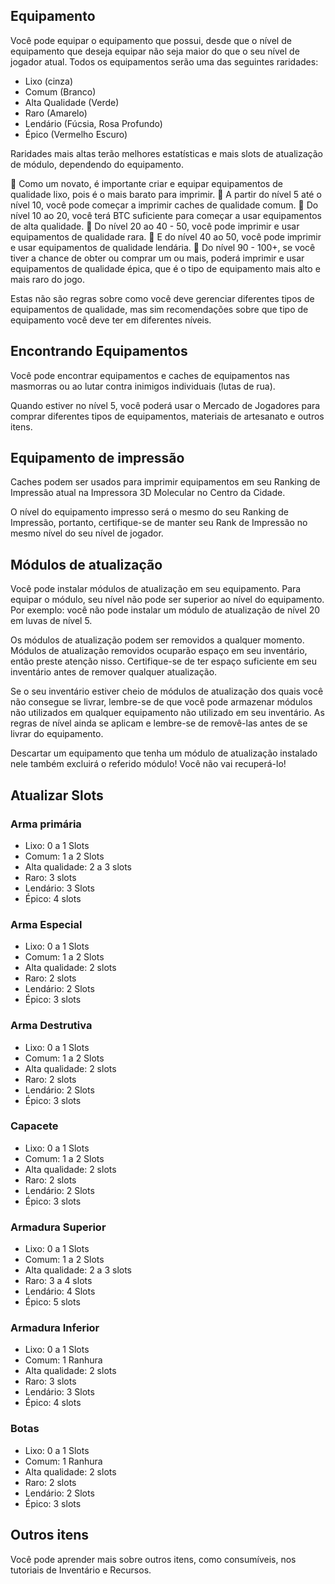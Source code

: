 ## Equipamento
Você pode equipar o equipamento que possui, desde que o nível de equipamento que deseja equipar não seja maior do que o seu nível de jogador atual.
Todos os equipamentos serão uma das seguintes raridades:

  - Lixo (cinza)
  - Comum (Branco)
  - Alta Qualidade (Verde)
  - Raro (Amarelo)
  - Lendário (Fúcsia, Rosa Profundo)
  - Épico (Vermelho Escuro)

Raridades mais altas terão melhores estatísticas e mais slots de atualização de módulo, dependendo do equipamento.

🔹 Como um novato, é importante criar e equipar equipamentos de qualidade lixo, pois é o mais barato para imprimir.
🔹 A partir do nível 5 até o nível 10, você pode começar a imprimir caches de qualidade comum.
🔹 Do nível 10 ao 20, você terá BTC suficiente para começar a usar equipamentos de alta qualidade.
🔹 Do nível 20 ao 40 - 50, você pode imprimir e usar equipamentos de qualidade rara.
🔹 E do nível 40 ao 50, você pode imprimir e usar equipamentos de qualidade lendária.
🔹 Do nível 90 - 100+, se você tiver a chance de obter ou comprar um ou mais, poderá imprimir e usar equipamentos de qualidade épica, que é o tipo de equipamento mais alto e mais raro do jogo.

Estas não são regras sobre como você deve gerenciar diferentes tipos de equipamentos de qualidade, mas sim recomendações sobre que tipo de equipamento você deve ter em diferentes níveis.


## Encontrando Equipamentos

Você pode encontrar equipamentos e caches de equipamentos nas masmorras ou ao lutar contra inimigos individuais (lutas de rua).

Quando estiver no nível 5, você poderá usar o Mercado de Jogadores para comprar diferentes tipos de equipamentos, materiais de artesanato e outros itens.

## Equipamento de impressão

Caches podem ser usados ​​para imprimir equipamentos em seu Ranking de Impressão atual na Impressora 3D Molecular no Centro da Cidade.

O nível do equipamento impresso será o mesmo do seu Ranking de Impressão, portanto, certifique-se de manter seu Rank de Impressão no mesmo nível do seu nível de jogador.

## Módulos de atualização

Você pode instalar módulos de atualização em seu equipamento. Para equipar o módulo, seu nível não pode ser superior ao nível do equipamento.
Por exemplo: você não pode instalar um módulo de atualização de nível 20 em luvas de nível 5.

Os módulos de atualização podem ser removidos a qualquer momento.
Módulos de atualização removidos ocuparão espaço em seu inventário, então preste atenção nisso.
Certifique-se de ter espaço suficiente em seu inventário antes de remover qualquer atualização.

Se o seu inventário estiver cheio de módulos de atualização dos quais você não consegue se livrar, lembre-se de que você pode armazenar módulos não utilizados em qualquer equipamento não utilizado em seu inventário.
As regras de nível ainda se aplicam e lembre-se de removê-las antes de se livrar do equipamento.

Descartar um equipamento que tenha um módulo de atualização instalado nele também excluirá o referido módulo!
Você não vai recuperá-lo!

## Atualizar Slots

### Arma primária
 - Lixo: 0 a 1 Slots
 - Comum: 1 a 2 Slots
 - Alta qualidade: 2 a 3 slots
 - Raro: 3 slots
 - Lendário: 3 Slots
 - Épico: 4 slots

### Arma Especial
 - Lixo: 0 a 1 Slots
 - Comum: 1 a 2 Slots
 - Alta qualidade: 2 slots
 - Raro: 2 slots
 - Lendário: 2 Slots
 - Épico: 3 slots

### Arma Destrutiva
 - Lixo: 0 a 1 Slots
 - Comum: 1 a 2 Slots
 - Alta qualidade: 2 slots
 - Raro: 2 slots
 - Lendário: 2 Slots
 - Épico: 3 slots

### Capacete
 - Lixo: 0 a 1 Slots
 - Comum: 1 a 2 Slots
 - Alta qualidade: 2 slots
 - Raro: 2 slots
 - Lendário: 2 Slots
 - Épico: 3 slots

### Armadura Superior
 - Lixo: 0 a 1 Slots
 - Comum: 1 a 2 Slots
 - Alta qualidade: 2 a 3 slots
 - Raro: 3 a 4 slots
 - Lendário: 4 Slots
 - Épico: 5 slots

### Armadura Inferior
 - Lixo: 0 a 1 Slots
 - Comum: 1 Ranhura
 - Alta qualidade: 2 slots
 - Raro: 3 slots
 - Lendário: 3 Slots
 - Épico: 4 slots

### Botas
 - Lixo: 0 a 1 Slots
 - Comum: 1 Ranhura
 - Alta qualidade: 2 slots
 - Raro: 2 slots
 - Lendário: 2 Slots
 - Épico: 3 slots

## Outros itens
Você pode aprender mais sobre outros itens, como consumíveis, nos tutoriais de Inventário e Recursos.
